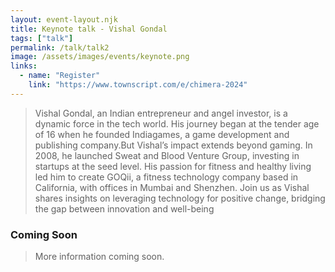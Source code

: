 ```yaml
---
layout: event-layout.njk
title: Keynote talk - Vishal Gondal
tags: ["talk"]
permalink: /talk/talk2
image: /assets/images/events/keynote.png
links:
  - name: "Register"
    link: "https://www.townscript.com/e/chimera-2024"
---
```


>Vishal Gondal, an Indian entrepreneur and angel investor, is a dynamic force in the tech world. His journey began at the tender age of 16 when he founded Indiagames, a game development and publishing company.But Vishal’s impact extends beyond gaming. In 2008, he launched Sweat and Blood Venture Group, investing in startups at the seed level. His passion for fitness and healthy living led him to create GOQii, a fitness technology company based in California, with offices in Mumbai and Shenzhen. Join us as Vishal shares insights on leveraging technology for positive change, bridging the gap between innovation and well-being

### Coming Soon
> More information coming soon.